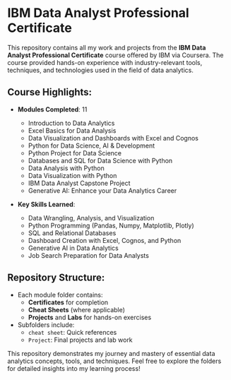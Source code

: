 # IBM Data Analyst Professional Certificate

This repository contains all my work and projects from the **IBM Data Analyst Professional Certificate** course offered by IBM via Coursera. The course provided hands-on experience with industry-relevant tools, techniques, and technologies used in the field of data analytics. 

## Course Highlights:
- **Modules Completed**: 11 
  - Introduction to Data Analytics
  - Excel Basics for Data Analysis
  - Data Visualization and Dashboards with Excel and Cognos
  - Python for Data Science, AI & Development
  - Python Project for Data Science
  - Databases and SQL for Data Science with Python
  - Data Analysis with Python
  - Data Visualization with Python
  - IBM Data Analyst Capstone Project
  - Generative AI: Enhance your Data Analytics Career

- **Key Skills Learned**:
  - Data Wrangling, Analysis, and Visualization
  - Python Programming (Pandas, Numpy, Matplotlib, Plotly)
  - SQL and Relational Databases
  - Dashboard Creation with Excel, Cognos, and Python
  - Generative AI in Data Analytics
  - Job Search Preparation for Data Analysts

## Repository Structure:
- Each module folder contains:
  - **Certificates** for completion
  - **Cheat Sheets** (where applicable)
  - **Projects** and **Labs** for hands-on exercises
- Subfolders include:
  - `cheat sheet`: Quick references
  - `Project`: Final projects and lab work

This repository demonstrates my journey and mastery of essential data analytics concepts, tools, and techniques. Feel free to explore the folders for detailed insights into my learning process!

